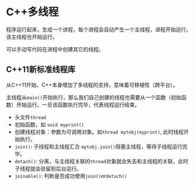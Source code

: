 # C++多线程

程序运行起来，生成一个进程，每个进程会自动产生一个主线程，进程开始运行，该主线程也开始运行。

可以手动写代码在进程中创建其它的线程。

## C++11新标准线程库

从C++11开始，C++本身增加了多线程的支持，意味着可移植性（跨平台）。

主线程从`main()`开始执行，那么我们自己创建的线程也需要从一个函数（初始函数）开始运行。一旦该函数执行完毕，代表线程运行结束。

- 头文件`thread`
- 初始函数，如 `void myprint()`
- 创建线程对象：参数为可调用对象。如`thread mytobj(myprint)`, 此时线程开始执行。
- `join()`: 子线程和主线程汇合 `mytobj.join()`阻塞主线程，等待子线程运行完毕。
- `detach()`: 分离，与主线程关联的`thread`对象就会失去和主线程的关联，此时子线程就会驻留到后台运行。
- `joinable()`: 判断是否成功使用`join()`or`detach()`